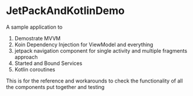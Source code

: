 # JetPackAndKotlinDemo
A sample application to 
1. Demostrate MVVM
2. Koin Dependency Injection for ViewModel and everything
3. jetpack navigation component for single activity and multiple fragments approach
4. Started and Bound Services
5. Kotlin coroutines

This is  for the reference and workarounds to check the functionality of all the components put together and testing
